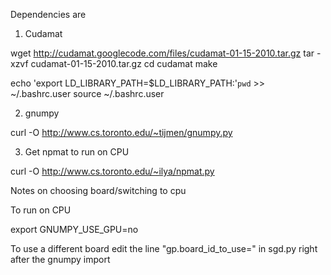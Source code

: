 
Dependencies are

1. Cudamat

wget http://cudamat.googlecode.com/files/cudamat-01-15-2010.tar.gz
tar -xzvf cudamat-01-15-2010.tar.gz
cd cudamat
make

echo 'export LD_LIBRARY_PATH=$LD_LIBRARY_PATH:'`pwd` >> ~/.bashrc.user
source ~/.bashrc.user

2. gnumpy

curl -O http://www.cs.toronto.edu/~tijmen/gnumpy.py

3. Get npmat to run on CPU

curl -O http://www.cs.toronto.edu/~ilya/npmat.py

Notes on choosing board/switching to cpu

To run on CPU

export GNUMPY_USE_GPU=no

To use a different board edit the line "gp.board_id_to_use=<gpu-id>" in sgd.py right after the gnumpy import